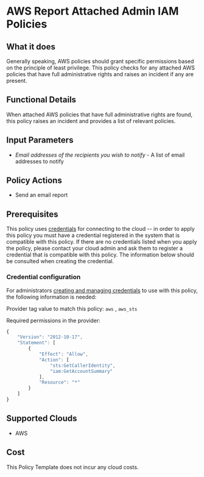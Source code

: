# AWS Report Attached Admin IAM Policies

## What it does

Generally speaking, AWS policies should grant specific permissions based on the principle of least privilege. This policy checks for any attached AWS policies that have full administrative rights and raises an incident if any are present.

## Functional Details

When attached AWS policies that have full administrative rights are found, this policy raises an incident and provides a list of relevant policies.

## Input Parameters

- *Email addresses of the recipients you wish to notify* - A list of email addresses to notify

## Policy Actions

- Send an email report

## Prerequisites

This policy uses [credentials](https://docs.rightscale.com/policies/users/guides/credential_management.html) for connecting to the cloud -- in order to apply this policy you must have a credential registered in the system that is compatible with this policy. If there are no credentials listed when you apply the policy, please contact your cloud admin and ask them to register a credential that is compatible with this policy. The information below should be consulted when creating the credential.

### Credential configuration

For administrators [creating and managing credentials](https://docs.rightscale.com/policies/users/guides/credential_management.html) to use with this policy, the following information is needed:

Provider tag value to match this policy: `aws` , `aws_sts`

Required permissions in the provider:

```javascript
{
    "Version": "2012-10-17",
    "Statement": [
        {
            "Effect": "Allow",
            "Action": [
                "sts:GetCallerIdentity",
                "iam:GetAccountSummary"
            ],
            "Resource": "*"
        }
    ]
}
```

## Supported Clouds

- AWS

## Cost

This Policy Template does not incur any cloud costs.
